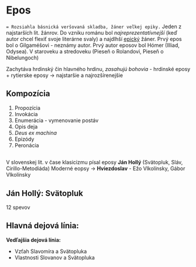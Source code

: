 # Epos 
`= Rozsiahla básnická veršovaná skladba, žáner veľkej epiky.`
Jeden z najstarších lit. žánrov. 
Do vzniku románu bol *najreprezentatívnejší* (keď autor chcel flexiť svoje literárne svaly) a najdlhší [epický](epika.md) žáner.
Prvý epos bol o Gilgaméšovi - neznámy autor. Prvý autor eposov bol Hómer (Illiad, Odysea).
V staroveku a stredoveku (Pieseň o Rolandovi, Pieseň o Nibelungoch)

Zachytáva hrdinský čin hlavného hrdinu, *zasahujú bohovia* - hrdinské eposy + rytierske eposy -> najstaršie a najrozšírenejšie

## Kompozícia
1. Propozícia
2. Invokácia
3. Enumerácia - vymenovanie postáv
4. Opis deja
5. *Deus ex machina*
6. Epizódy
7. Peronácia
##

V slovenskej lit. v čase klasicizmu písal eposy **Ján Hollý** (Svätopluk, Sláv, Cirillo-Metodiáda)
Moderné eopsy -> **Hviezdoslav** - Ežo Vlkolínsky, Gábor Vlkolínsky


## Ján Hollý: Svätopluk
12 spevov

**Hlavná dejová línia:**
- 

**Vedľajšia dejová línia:**
- Vzťah Slavomíra a Svätopluka
- Vlastnosti Slovanov a Svätopluka
